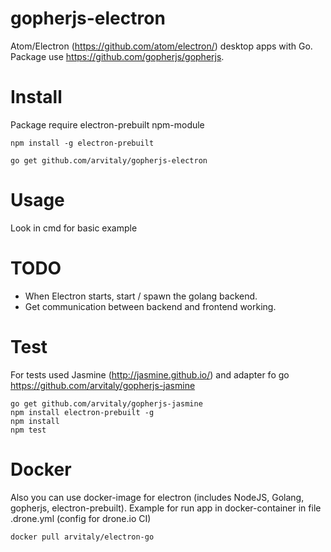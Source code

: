 # gopherjs-electron
Atom/Electron (https://github.com/atom/electron/) desktop apps with Go. Package use https://github.com/gopherjs/gopherjs.



# Install

Package require electron-prebuilt npm-module

	npm install -g electron-prebuilt

	go get github.com/arvitaly/gopherjs-electron

# Usage

Look in cmd for basic example

# TODO
- When Electron starts, start / spawn the golang backend.
- Get communication between backend and frontend working.



# Test

For tests used Jasmine (http://jasmine.github.io/) and adapter fo go https://github.com/arvitaly/gopherjs-jasmine

	go get github.com/arvitaly/gopherjs-jasmine
	npm install electron-prebuilt -g
	npm install
	npm test

# Docker

Also you can use docker-image for electron (includes NodeJS, Golang, gopherjs, electron-prebuilt). Example for run app in docker-container in file .drone.yml (config for drone.io CI)

	docker pull arvitaly/electron-go
